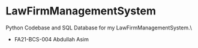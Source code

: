 # LawFirmManagementSystem
Python Codebase and SQL Database for my LawFirmManagementSystem.\
- FA21-BCS-004 Abdullah Asim
